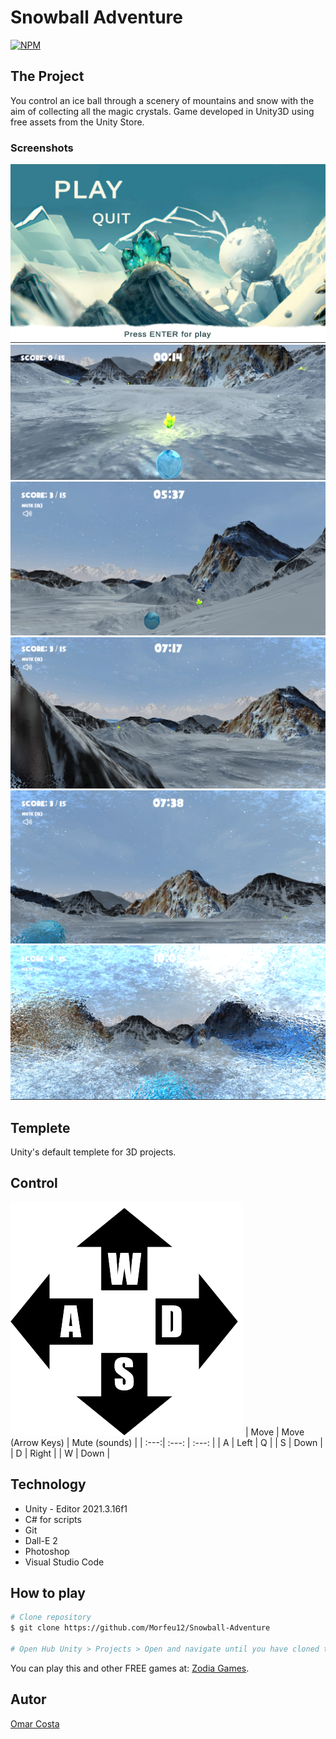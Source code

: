 # Snowball Adventure
[![NPM](https://img.shields.io/npm/l/react)](https://github.com/Morfeu12/Snowball-Adventure/blob/main/LICENSE) 

## The Project

You control an ice ball through a scenery of mountains and snow with the aim of collecting all the magic crystals. Game developed in Unity3D using free assets from the Unity Store.

### Screenshots
![Home menu de opções](https://github.com/Morfeu12/assets/blob/main/SnowBall%20Adventure/home.png)
![Img1](https://github.com/Morfeu12/assets/blob/main/SnowBall%20Adventure/1.png)
![Img1](https://github.com/Morfeu12/assets/blob/main/SnowBall%20Adventure/2.png)
![Img1](https://github.com/Morfeu12/assets/blob/main/SnowBall%20Adventure/3.png)
![Img1](https://github.com/Morfeu12/assets/blob/main/SnowBall%20Adventure/4.png)
![Img1](https://github.com/Morfeu12/assets/blob/main/SnowBall%20Adventure/5.png)

## Templete
Unity's default templete for 3D projects. 


## Control 
![move](https://github.com/Morfeu12/assets/blob/main/SnowBall%20Adventure/move.png)
| Move | Move (Arrow Keys) | Mute (sounds) |
| :---:|      :---:        | :---:         |
| A    | Left              | Q             |
| S    | Down              |
| D    | Right             |
| W    | Down              |


## Technology

+ Unity - Editor 2021.3.16f1
+ C# for scripts
+ Git
+ Dall-E 2
+ Photoshop
+ Visual Studio Code


## How to play

```bash
# Clone repository
$ git clone https://github.com/Morfeu12/Snowball-Adventure

# Open Hub Unity > Projects > Open and navigate until you have cloned the repository
```
You can play this and other FREE games at: [Zodia Games](https://zodia-games.itch.io/).


## Autor

[Omar Costa](https://www.linkedin.com/in/omarcosta152/)
